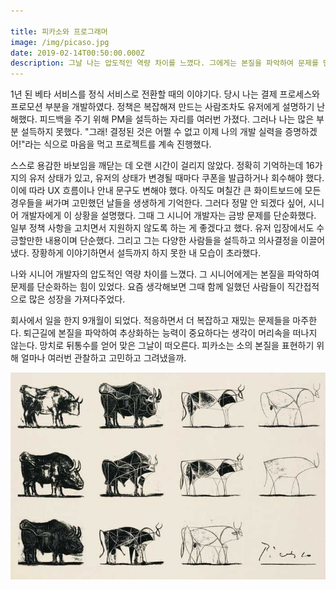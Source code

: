 ```yaml
---

title: 피카소와 프로그래머
image: /img/picaso.jpg
date: 2019-02-14T00:50:00.000Z
description: 그날 나는 압도적인 역량 차이를 느꼈다. 그에게는 본질을 파악하여 문제를 단순화하는 힘이 있었다.
---
```

1년 된 베타 서비스를 정식 서비스로 전환할 때의 이야기다. 당시 나는 결제 프로세스와 프로모션 부분을 개발하였다. 정책은 복잡해져 만드는 사람조차도 유저에게 설명하기 난해했다. 피드백을 주기 위해 PM을 설득하는 자리를 여러번 가졌다. 그러나 나는 많은 부분 설득하지 못했다. "그래! 결정된 것은 어쩔 수 없고 이제 나의 개발 실력을 증명하겠어!"라는 식으로 마음을 먹고 프로젝트를 계속 진행했다.

스스로 용감한 바보임을 깨닫는 데 오랜 시간이 걸리지 않았다. 정확히 기억하는데 16가지의 유저 상태가 있고, 유저의 상태가 변경될 때마다 쿠폰을 발급하거나 회수해야 했다. 이에 따라 UX 흐름이나 안내 문구도 변해야 했다. 아직도 며칠간 큰 화이트보드에 모든 경우들을 써가며 고민했던 날들을 생생하게 기억한다. 그러다 정말 안 되겠다 싶어, 시니어 개발자에게 이 상황을 설명했다. 그때 그 시니어 개발자는 금방 문제를 단순화했다. 일부 정책 사항을 고치면서 지원하지 않도록 하는 게 좋겠다고 했다. 유저 입장에서도 수긍할만한 내용이며 단순했다. 그리고 그는 다양한 사람들을 설득하고 의사결정을 이끌어 냈다. 장황하게 이야기하면서 설득까지 하지 못한 내 모습이 초라했다.

나와 시니어 개발자의 압도적인 역량 차이를 느꼈다. 그 시니어에게는 본질을 파악하여 문제를 단순화하는 힘이 있었다. 요즘 생각해보면 그때 함께 일했던 사람들이 직간접적으로 많은 성장을 가져다주었다. 

회사에서 일을 한지 9개월이 되었다. 적응하면서 더 복잡하고 재밌는 문제들을 마주한다. 퇴근길에 본질을 파악하여 추상화하는 능력이 중요하다는 생각이 머리속을 떠나지 않는다. 망치로 뒤통수를 얻어 맞은 그날이 떠오른다. 피카소는 소의 본질을 표현하기 위해 얼마나 여러번 관찰하고 고민하고 그려냈을까.

![](/img/picaso.jpg)
